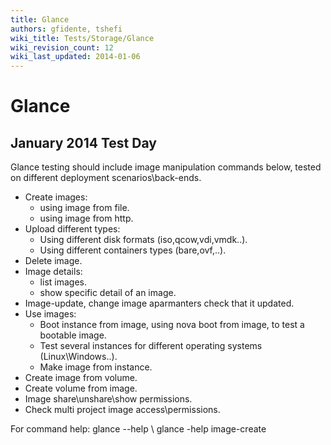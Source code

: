 ```yaml
---
title: Glance
authors: gfidente, tshefi
wiki_title: Tests/Storage/Glance
wiki_revision_count: 12
wiki_last_updated: 2014-01-06
---
```


# Glance

## January 2014 Test Day

Glance testing should include image manipulation commands below, tested on different deployment scenarios\\back-ends.

*   Create images:
    -   using image from file.
    -   using image from http.
*   Upload different types:
    -   Using different disk formats (iso,qcow,vdi,vmdk..).
    -   Using different containers types (bare,ovf,..).
*   Delete image.
*   Image details:
    -   list images.
    -   show specific detail of an image.
*   Image-update, change image aparmanters check that it updated.
*   Use images:
    -   Boot instance from image, using nova boot from image, to test a bootable image.
    -   Test several instances for different operating systems (Linux\\Windows..).
    -   Make image from instance.
*   Create image from volume.
*   Create volume from image.
*   Image share\\unshare\\show permissions.
*   Check multi project image access\\permissions.

For command help: glance --help \\ glance -help image-create
